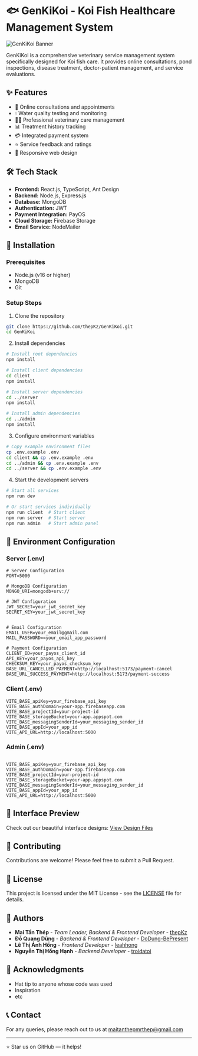 # 🐟 GenKiKoi - Koi Fish Healthcare Management System

![GenKiKoi Banner](https://github.com/user-attachments/assets/4a848cf0-7e48-4eb6-8146-3a7475c217b9)

GenKiKoi is a comprehensive veterinary service management system specifically designed for Koi fish care. It provides online consultations, pond inspections, disease treatment, doctor-patient management, and service evaluations.

## ✨ Features

- 🏥 Online consultations and appointments
- 💧 Water quality testing and monitoring
- 👨‍⚕️ Professional veterinary care management
- 📊 Treatment history tracking
- 💳 Integrated payment system
- ⭐ Service feedback and ratings
- 📱 Responsive web design

## 🛠️ Tech Stack

- **Frontend:** React.js, TypeScript, Ant Design
- **Backend:** Node.js, Express.js
- **Database:** MongoDB
- **Authentication:** JWT
- **Payment Integration:** PayOS
- **Cloud Storage:** Firebase Storage
- **Email Service:** NodeMailer

## 🚀 Installation

### Prerequisites

- Node.js (v16 or higher)
- MongoDB
- Git

### Setup Steps

1. Clone the repository
```bash
git clone https://github.com/thepKz/GenKiKoi.git
cd GenKiKoi
```

2. Install dependencies
```bash
# Install root dependencies
npm install

# Install client dependencies
cd client
npm install

# Install server dependencies
cd ../server
npm install

# Install admin dependencies
cd ../admin
npm install
```

3. Configure environment variables
```bash
# Copy example environment files
cp .env.example .env
cd client && cp .env.example .env
cd ../admin && cp .env.example .env
cd ../server && cp .env.example .env
```

4. Start the development servers
```bash
# Start all services
npm run dev

# Or start services individually
npm run client  # Start client
npm run server  # Start server
npm run admin   # Start admin panel
```

## 🔧 Environment Configuration

### Server (.env)
```env
# Server Configuration
PORT=5000

# MongoDB Configuration
MONGO_URI=mongodb+srv://

# JWT Configuration
JWT_SECRET=your_jwt_secret_key
SECRET_KEY=your_jwt_secret_key


# Email Configuration
EMAIL_USER=your_email@gmail.com
MAIL_PASSWORD==your_email_app_password

# Payment Configuration
CLIENT_ID=your_payos_client_id
API_KEY=your_payos_api_key
CHECKSUM_KEY=your_payos_checksum_key
BASE_URL_CANCELLED_PAYMENT=http://localhost:5173/payment-cancel
BASE_URL_SUCCESS_PAYMENT=http://localhost:5173/payment-success
```

### Client (.env)
```env
VITE_BASE_apiKey=your_firebase_api_key
VITE_BASE_authDomain=your-app.firebaseapp.com
VITE_BASE_projectId=your-project-id
VITE_BASE_storageBucket=your-app.appspot.com
VITE_BASE_messagingSenderId=your_messaging_sender_id
VITE_BASE_appId=your_app_id
VITE_API_URL=http://localhost:5000
```

### Admin (.env)
```env

VITE_BASE_apiKey=your_firebase_api_key
VITE_BASE_authDomain=your-app.firebaseapp.com
VITE_BASE_projectId=your-project-id
VITE_BASE_storageBucket=your-app.appspot.com
VITE_BASE_messagingSenderId=your_messaging_sender_id
VITE_BASE_appId=your_app_id
VITE_API_URL=http://localhost:5000
```

## 📱 Interface Preview

Check out our beautiful interface designs:
[View Design Files](https://drive.google.com/drive/folders/1s_zN8NncwQv8-xQ_9Bj5p5ucGdRFEdVb?usp=sharing)

## 🤝 Contributing

Contributions are welcome! Please feel free to submit a Pull Request.

## 📄 License

This project is licensed under the MIT License - see the [LICENSE](LICENSE) file for details.

## 👥 Authors

- **Mai Tấn Thép** - *Team Leader, Backend & Frontend Developer* - [thepKz](https://github.com/thepkz)
- **Đỗ Quang Dũng** - *Backend & Frontend Developer* - [DoDung-BePresent](https://github.com/DoDung-BePresent)
- **Lê Thị Ánh Hồng** - *Frontend Developer* - [leahhong](https://github.com/leahhong)
- **Nguyễn Thị Hồng Hạnh** - *Backend Developer* - [troidatoi](https://github.com/troidatoi)

## 🙏 Acknowledgments

- Hat tip to anyone whose code was used
- Inspiration
- etc

## 📞 Contact

For any queries, please reach out to us at maitanthepmrthep@gmail.com

---
⭐ Star us on GitHub — it helps!

